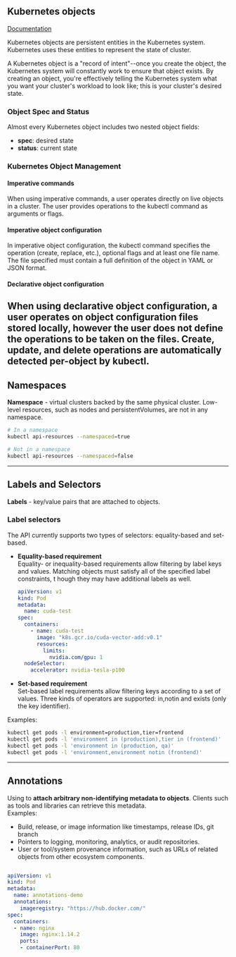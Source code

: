 ## Kubernetes objects   

[Documentation](https://kubernetes.io/docs/concepts/overview/working-with-objects/kubernetes-objects/)

Kubernetes objects are persistent entities in the Kubernetes system. 
Kubernetes uses these entities to represent the state of cluster.   

A Kubernetes object is a "record of intent"--once you create the object, 
the Kubernetes system will constantly work to ensure that object exists. 
By creating an object, you're effectively telling the Kubernetes system what 
you want your cluster's workload to look like; this is your cluster's desired state.    

### Object Spec and Status  
Almost every Kubernetes object includes two nested object fields:   
- **spec**: desired state
- **status**: current state 

### Kubernetes Object Management    
#### Imperative commands    
When using imperative commands, a user operates directly on live objects in a cluster. 
The user provides operations to the kubectl command as arguments or flags.

#### Imperative object configuration    
In imperative object configuration, the kubectl command specifies the operation (create, replace, etc.), 
optional flags and at least one file name. 
The file specified must contain a full definition of the object in YAML or JSON format. 

#### Declarative object configuration   
When using declarative object configuration, 
a user operates on object configuration files stored locally, 
however the user does not define the operations to be taken on the files. 
Create, update, and delete operations are automatically detected per-object by kubectl. 
---

## Namespaces   
**Namespace** - virtual clusters backed by the same physical cluster. 
Low-level resources, such as nodes and persistentVolumes, are not in any namespace.    

```bash
# In a namespace
kubectl api-resources --namespaced=true

# Not in a namespace
kubectl api-resources --namespaced=false

```
--- 
## Labels and Selectors
**Labels** - key/value pairs that are attached to objects.  

### Label selectors     
The API currently supports two types of selectors: equality-based and set-based.    

- **Equality-based requirement**    
    Equality- or inequality-based requirements allow filtering by label keys and values. 
    Matching objects must satisfy all of the specified label constraints, t
    hough they may have additional labels as well.
    ```yaml
    apiVersion: v1
    kind: Pod
    metadata:
      name: cuda-test
    spec:
      containers:
        - name: cuda-test
          image: "k8s.gcr.io/cuda-vector-add:v0.1"
          resources:
            limits:
              nvidia.com/gpu: 1
      nodeSelector:
        accelerator: nvidia-tesla-p100
    ```
- **Set-based requirement**     
    Set-based label requirements allow filtering keys according to a set of values. 
    Three kinds of operators are supported: in,notin and exists (only the key identifier).    
  
Examples:   
```bash
kubectl get pods -l environment=production,tier=frontend
kubectl get pods -l 'environment in (production),tier in (frontend)'
kubectl get pods -l 'environment in (production, qa)'
kubectl get pods -l 'environment,environment notin (frontend)'
```
---

## Annotations  
Using to **attach arbitrary non-identifying metadata to objects**. Clients such as tools and libraries can retrieve this metadata.      
Examples:   
- Build, release, or image information like timestamps, release IDs, git branch 
- Pointers to logging, monitoring, analytics, or audit repositories.
- User or tool/system provenance information, such as URLs of related objects from other ecosystem components.
```yaml

apiVersion: v1
kind: Pod
metadata:
  name: annotations-demo
  annotations:
    imageregistry: "https://hub.docker.com/"
spec:
  containers:
  - name: nginx
    image: nginx:1.14.2
    ports:
    - containerPort: 80
```